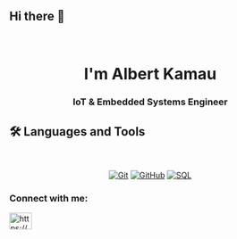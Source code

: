 ## Hi there 👋

<br>
 <h1 align="center">I'm Albert Kamau</h1> 
<h3 align="center">IoT & Embedded Systems Engineer</h3>

<!-- 
Profileviews & waketime

<p align="left"> <img src="https://komarev.com/ghpvc/?username=awstine&label=Profile%20views&color=0e75b6&style=flat" alt="Austine" /> </p>

  <a href="https://wakatime.com/@480fe0b5-93e2-4874-aac6-8887aa6a3322"><img src="https://wakatime.com/badge/user/480fe0b5-93e2-4874-aac6-8887aa6a3322.svg" alt="Total time coded since May 30 2023" /></a>
-->

## 🛠 Languages and Tools
<br>

<p align="center">
<a href="https://git-scm.com/" title="Git"><img src="https://img.shields.io/badge/git-%23F05033.svg?style=for-the-badge&logo=git&logoColor=white" alt="Git"></a>
 <a href="https://github.com/" title="GitHub"><img src="https://img.shields.io/badge/github-%23121011.svg?style=for-the-badge&logo=github&logoColor=white" alt="GitHub"></a>
<!-- <a href="https://developer.android.com/studio" title="Android Studio"><img src="https://img.shields.io/badge/android%20Studio-%23999120.svg?style=for-the-badge&logo=android-studio&logoColor=white" alt="Android Studio "></a> -->
<a href="" title="SQL"><img src="https://img.shields.io/badge/Microsoft%20SQL%20Server-CC2927?style=for-the-badge&logo=microsoft%20sql%20server&logoColor=white" alt="SQL"></a>

 <!--
<a href="" title="JAVA"><img src="https://img.shields.io/badge/Java-ED8B00?style=for-the-badge&logo=java&logoColor=white" alt="JAVA"></a>
<a href="" title="Kotlin"><img src="https://img.shields.io/badge/kotlin-BE93D4?style=for-the-badge&logo=kotlin&logoColor=white" alt="Kotlin"></a>
<a href="" title="Postman"><img src="https://img.shields.io/badge/Posrman-ED8B00?style=for-the-badge&logo=postman&logoColor=white" alt="Postman"></a>
</p> -->


<!-- ![Top Langs](https://github-readme-stats.vercel.app/api/top-langs/?username=awstine&hide_progress=true)
<!--[![Harlok's WakaTime stats](https://github-readme-stats.vercel.app/api/wakatime?username=Belair)](https://github.com/awstine/github-readme-stats)

<!--<p>&nbsp;<img align="center" src="https://github-readme-stats.vercel.app/api?username=awstine&show_icons=true&locale=en" alt="mwichabe" /></p>-->

<!--<p><img align="left" src="https://github-readme-stats.vercel.app/api/top-langs?username=awstine&show_icons=true&locale=en&layout=compact" alt="awstine" /></p>-->

<!--<p><img align="center" src="https://github-readme-streak-stats.herokuapp.com/?user=awstine&" alt="awstine" /></p>-->

<h3 align="left">Connect with me:</h3>
<p align="left">
<a href="https://www.linkedin.com/in/alby-kamau/" target="_blank"><img align="center" src="https://raw.githubusercontent.com/rahuldkjain/github-profile-readme-generator/master/src/images/icons/Social/linked-in-alt.svg" alt="https://www.linkedin.com/alby-kamau/" height="30" width="40" /></a>
</p>
  
